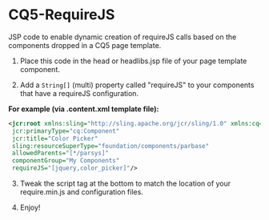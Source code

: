 CQ5-RequireJS
=============

JSP code to enable dynamic creation of requireJS calls based on the components dropped in a CQ5 page template.

1. Place this code in the head or headlibs.jsp file of your page template component.

2. Add a `String[]` (multi) property called "requireJS" to your components that have a requireJS configuration.

  **For example (via .content.xml template file):**
  ```xml
  <jcr:root xmlns:sling="http://sling.apache.org/jcr/sling/1.0" xmlns:cq="http://www.day.com/jcr/cq/1.0" xmlns:jcr="http://www.jcp.org/jcr/1.0"
   jcr:primaryType="cq:Component"
   jcr:title="Color Picker"
   sling:resourceSuperType="foundation/components/parbase"
   allowedParents="[*/parsys]"
   componentGroup="My Components"
   requireJS="[jquery,color_picker]"/>
   ```

3. Tweak the script tag at the bottom to match the location of your require.min.js and configuration files.

4. Enjoy!

